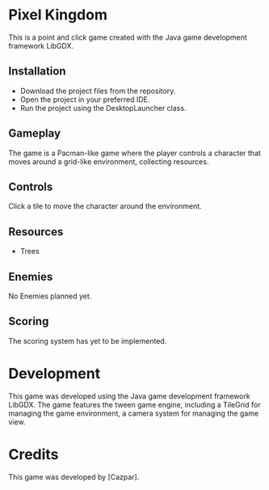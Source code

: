 # Pixel Kingdom  
This is a point and click game created with the Java game development framework LibGDX.

## Installation
* Download the project files from the repository.
* Open the project in your preferred IDE.
* Run the project using the DesktopLauncher class.


## Gameplay
The game is a Pacman-like game where the player controls a character that moves around a grid-like environment, collecting resources.

## Controls
Click a tile to move the character around the environment.

## Resources
* Trees

## Enemies
No Enemies planned yet.

## Scoring
The scoring system has yet to be implemented.

# Development
This game was developed using the Java game development framework LibGDX. The game features the tween game engine, including a TileGrid for managing the game environment, a camera system for managing the game view.

# Credits
This game was developed by [Cazpar].